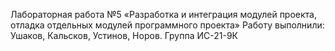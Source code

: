 Лабораторная работа №5 «Разработка и интеграция модулей проекта, отладка отдельных модулей программного проекта»
Работу выполнили: Ушаков, Кальсков, Устинов, Норов. Группа ИС-21-9К
